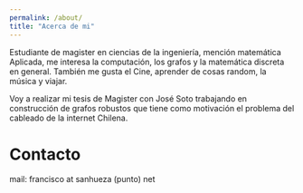 ```yaml
---
permalink: /about/
title: "Acerca de mi"
---
```


Estudiante de magister en ciencias de la ingeniería, mención matemática Aplicada, me interesa la computación, los grafos y la matemática discreta en general. También me gusta el Cine, aprender de cosas random, la música y viajar.

Voy a realizar mi tesis de Magister con José Soto trabajando en construcción de grafos robustos que tiene como motivación el problema del cableado de la internet Chilena.

Contacto
=========
mail: francisco at sanhueza (punto) net